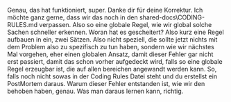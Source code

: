 Genau, das hat funktioniert, super. Danke dir für deine Korrektur. Ich möchte ganz gerne, dass wir das noch in den shared-docs\CODING-RULES.md verpassen. Also so eine globale Regel, wie wir global solche Sachen schneller erkennen. Woran hat es gescheitert? Also kurz eine Regel aufbauen in ein, zwei Sätzen. Also nicht speziell, die sollte jetzt nichts mit dem Problem also zu spezifisch zu tun haben, sondern wie wir nächstes Mal vorgehen, eher einen globalen Ansatz, damit dieser Fehler gar nicht erst passiert, damit das schon vorher aufgedeckt wird, falls so eine globale Regel erzeugbar ist, die auf allen bereichen angewandt werden kann. So, falls noch nicht sowas in der Coding Rules Datei steht und du erstellst ein PostMortem daraus. Warum dieser Fehler entstanden ist, wie wir den behoben haben, genau. Was man daraus lernen kann, richtig.